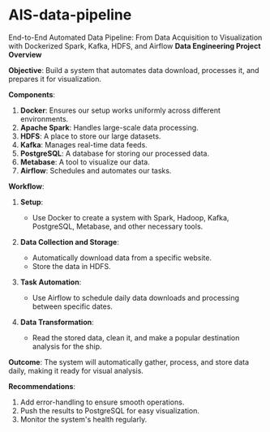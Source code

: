 # AIS-data-pipeline
End-to-End Automated Data Pipeline: From Data Acquisition to Visualization with Dockerized Spark, Kafka, HDFS, and Airflow
**Data Engineering Project Overview**

**Objective**:
Build a system that automates data download, processes it, and prepares it for visualization.

**Components**:
1. **Docker**: Ensures our setup works uniformly across different environments.
2. **Apache Spark**: Handles large-scale data processing.
3. **HDFS**: A place to store our large datasets.
4. **Kafka**: Manages real-time data feeds.
5. **PostgreSQL**: A database for storing our processed data.
6. **Metabase**: A tool to visualize our data.
7. **Airflow**: Schedules and automates our tasks.

**Workflow**:

1. **Setup**:
   - Use Docker to create a system with Spark, Hadoop, Kafka, PostgreSQL, Metabase, and other necessary tools.
   
2. **Data Collection and Storage**:
   - Automatically download data from a specific website.
   - Store the data in HDFS.
   
3. **Task Automation**:
   - Use Airflow to schedule daily data downloads and processing between specific dates.
   
4. **Data Transformation**:
   - Read the stored data, clean it, and make a popular destination analysis for the ship.
   
**Outcome**:
The system will automatically gather, process, and store data daily, making it ready for visual analysis.

**Recommendations**:
1. Add error-handling to ensure smooth operations.
2. Push the results to PostgreSQL for easy visualization.
3. Monitor the system's health regularly.
